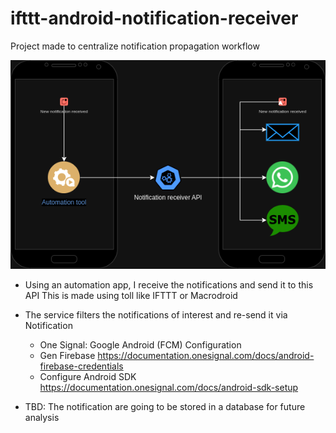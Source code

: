 # ifttt-android-notification-receiver

Project made to centralize notification propagation workflow

![Service draw](<draw.png>)

- Using an automation app, I receive the notifications and send it to this API
This is made using toll like IFTTT or Macrodroid

- The service filters the notifications of interest and re-send it via Notification
    - One Signal: Google Android (FCM) Configuration
    - Gen Firebase https://documentation.onesignal.com/docs/android-firebase-credentials
    - Configure Android SDK https://documentation.onesignal.com/docs/android-sdk-setup


- TBD: The notification are going to be stored in a database for future analysis
